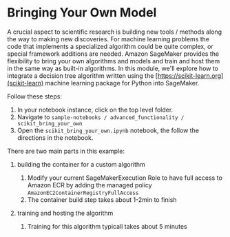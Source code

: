 # Bringing Your Own Model

A crucial aspect to scientific research is  building new tools / methods along 
the way to making new discoveries.  For machine learning problems the code that 
implements a specialized algorithm could be quite complex, or special framework 
additions are needed.  Amazon SageMaker provides the flexibility to bring your 
own algorithms and models and train and host them in the same way as built-in 
algorithms.  In this module, we'll explore how to integrate a decision tree 
algorithm written using the [https://scikit-learn.org](scikit-learn) machine 
learning package for Python into SageMaker.

Follow these steps:

1. In your notebook instance, click on the top level folder.
2. Navigate to `sample-notebooks / advanced_functionality / scikit_bring_your_own`
3. Open the `scikit_bring_your_own.ipynb` notebook, the follow the directions in the notebook.

There are two main parts in this example:

1. building the container for a custom algorithm

    1. Modify your current SageMakerExecution Role to have full access to Amazon ECR by adding the managed policy `AmazonEC2ContainerRegistryFullAccess`
    2. The container build step takes about 1-2min to finish

2. training and hosting the algorithm

    1. Training for this algorithm typicall takes about 5 minutes
